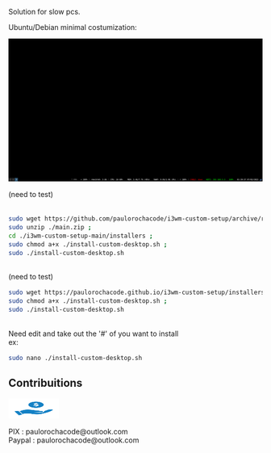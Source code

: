 Solution for slow pcs.</br>

Ubuntu/Debian minimal costumization: </br>

<img src="https://github.com/paulorochacode/i3wm-custom-setup/blob/main/images/costumization.png?raw=true">

(need to test)</br></br>
<!--(working on ubuntu minimal 20.04,</br> 
            classic ubuntu 20.04,</br>
            classic ubuntu 22.04.)</br>
-->
```bash
sudo wget https://github.com/paulorochacode/i3wm-custom-setup/archive/refs/heads/main.zip ;
sudo unzip ./main.zip ;
cd ./i3wm-custom-setup-main/installers ;
sudo chmod a+x ./install-custom-desktop.sh ;
sudo ./install-custom-desktop.sh
```
</br>
(need to test)</br>

```bash
sudo wget https://paulorochacode.github.io/i3wm-custom-setup/installers/install-custom-desktop.sh ;
sudo chmod a+x ./install-custom-desktop.sh ;
sudo ./install-custom-desktop.sh
```
</br>
Need edit and take out the '#' of you want to install
</br>ex: 

```bash
sudo nano ./install-custom-desktop.sh
```

 <div>
  <h2>Contribuitions</br></h2>
    <img align="center" alt="Postman" height="40" width="100" src="https://github.com/paulorochacode/readme-files/blob/main/contribution-blue.png?raw=true"></br></br>
    <a> PIX    : paulorochacode@outlook.com <a/></br>
    <a> Paypal : paulorochacode@outlook.com <a/></br>
  </div>
<!--
to do</br>
1-intruduce compiled kernels</br>
2-test vm version</br>
3-improve sec rules</br>
4-improve commands to resize and move the windows </br>
5-to fix bookmarks application </br>
6-homyzsh-autosuggestions</br>
7-alias</br>
-->
